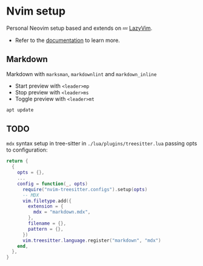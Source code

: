 # Nvim setup

Personal Neovim setup based and extends on 💤 [LazyVim](https://github.com/LazyVim/LazyVim).

- Refer to the [documentation](https://lazyvim.github.io/installation) to learn more.

## Markdown

Markdown with `marksman`, `markdownlint` and `markdown_inline`

- Start preview with `<leader>mp`
- Stop preview with `<leader>ms`
- Toggle preview with `<leader>mt`

```bash
apt update
```

## TODO

`mdx` syntax setup in tree-sitter in `./lua/plugins/treesitter.lua`
passing opts to configuration:

```lua
return {
  {
    opts = {},
    ...
    config = function(_, opts)
      require("nvim-treesitter.configs").setup(opts)
      -- MDX
      vim.filetype.add({
        extension = {
          mdx = "markdown.mdx",
        },
        filename = {},
        pattern = {},
      })
      vim.treesitter.language.register("markdown", "mdx")
    end,
  },
}
```
